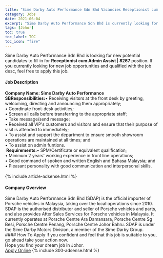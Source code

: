 ```yaml
---
title: "Sime Darby Auto Performance Sdn Bhd Vacancies Receptionist cum Admin Assist | 8267" 
category: Jobs 
date: 2021-06-04 
excerpt: "Sime Darby Auto Performance Sdn Bhd is currently looking for suitable person to fill in the Receptionist cum Admin Assist | 8267 which based in Johor" 
tags: [Johor] 
toc: true 
toc_label: TOC 
toc_icon: "fire" 
--- 
```


<p>Sime Darby Auto Performance Sdn Bhd is looking for new potential candidates to fill in for <b>Receptionist cum Admin Assist | 8267</b> position. If you currently looking for new job opportunities and qualified with the job desc, feel free to apply this job.
</p><div><div><h4>Job Description</h4></div><div><div><span><div><div><b>Company Name: Sime Darby Auto Performance SB</b><strong>Responsibilities:</strong>&#8226;&#160;Receiving visitors at the front desk by greeting, welcoming, directing and announcing them appropriately;<br>&#8226;&#160;Coordinate front-desk activities;<br>&#8226;&#160;Screen all calls before transferring to the appropriate staff;<br>&#8226;&#160;Take message/send message;<br>&#8226;&#160;Received all VIP's customers and visitors and ensure that their purpose of visit is attended to immediately;<br>&#8226;&#160;To assist and support the department to ensure smooth showroom operations are maintained at all times; and<br>&#8226;&#160;To assist on admin funtions.<br>&#160;<strong>Requirements:</strong>&#8226;&#160;SPM/Certificate or equivalent qualification;<br>&#8226;&#160;Minimum 2 years' working experience in front line operations;<br>&#8226;&#160;Good command of spoken and written English and Bahasa Malaysia; and<br>&#8226;&#160;Pleasant personality with good communication and interpersonal skills.<br>&#160;</div></div></span></div></div></div> 
{% include article-adsense.html %} 
<div><div><h4>Company Overview</h4></div><div><div><span><div><div>
	Sime Darby Auto Performance Sdn Bhd (SDAP) is the official importer of Porsche vehicles in Malaysia, taking over the local operations since 2010. SDAP is the authorised distributor and seller of Porsche vehicles and parts, and also provides After Sales Services for Porsche vehicles in Malaysia. It currently operates at Porsche Centre Ara Damansara, Porsche Centre Sg Besi, Porsche Centre Penang, Porsche Centre Johor Bahru. SDAP is under the Sime Darby Motors Division, a member of the Sime Darby Group.</div></div></span></div></div></div> 
#### How To Apply 
If you confident and feel that this job is suitable to you, go ahead take your action now. <br/> 
Hope you find your dream job in Johor. <br/> 
<a href="https://www.jobstreet.com.my/en/job/receptionist-cum-admin-assist-%7C-8267-4583424?jobId=jobstreet-my-job-4583424&" class="btn btn--info" target="_blank" rel="nofollow noopenner">Apply Online</a> 
{% include 300-adsense.html %} 